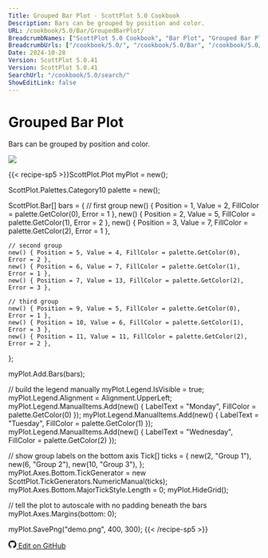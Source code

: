 ```yaml
---
Title: Grouped Bar Plot - ScottPlot 5.0 Cookbook
Description: Bars can be grouped by position and color.
URL: /cookbook/5.0/Bar/GroupedBarPlot/
BreadcrumbNames: ["ScottPlot 5.0 Cookbook", "Bar Plot", "Grouped Bar Plot"]
BreadcrumbUrls: ["/cookbook/5.0/", "/cookbook/5.0/Bar", "/cookbook/5.0/Bar/GroupedBarPlot"]
Date: 2024-10-28
Version: ScottPlot 5.0.41
Version: ScottPlot 5.0.41
SearchUrl: "/cookbook/5.0/search/"
ShowEditLink: false
---
```


# Grouped Bar Plot


Bars can be grouped by position and color.

[![](/cookbook/5.0/images/GroupedBarPlot.png?241027221943)](/cookbook/5.0/images/GroupedBarPlot.png?241027221943)

{{< recipe-sp5 >}}ScottPlot.Plot myPlot = new();

ScottPlot.Palettes.Category10 palette = new();

ScottPlot.Bar[] bars =
{
    // first group
    new() { Position = 1, Value = 2, FillColor = palette.GetColor(0), Error = 1 },
    new() { Position = 2, Value = 5, FillColor = palette.GetColor(1), Error = 2 },
    new() { Position = 3, Value = 7, FillColor = palette.GetColor(2), Error = 1 },

    // second group
    new() { Position = 5, Value = 4, FillColor = palette.GetColor(0), Error = 2 },
    new() { Position = 6, Value = 7, FillColor = palette.GetColor(1), Error = 1 },
    new() { Position = 7, Value = 13, FillColor = palette.GetColor(2), Error = 3 },

    // third group
    new() { Position = 9, Value = 5, FillColor = palette.GetColor(0), Error = 1 },
    new() { Position = 10, Value = 6, FillColor = palette.GetColor(1), Error = 3 },
    new() { Position = 11, Value = 11, FillColor = palette.GetColor(2), Error = 2 },
};

myPlot.Add.Bars(bars);

// build the legend manually
myPlot.Legend.IsVisible = true;
myPlot.Legend.Alignment = Alignment.UpperLeft;
myPlot.Legend.ManualItems.Add(new() { LabelText = "Monday", FillColor = palette.GetColor(0) });
myPlot.Legend.ManualItems.Add(new() { LabelText = "Tuesday", FillColor = palette.GetColor(1) });
myPlot.Legend.ManualItems.Add(new() { LabelText = "Wednesday", FillColor = palette.GetColor(2) });

// show group labels on the bottom axis
Tick[] ticks =
{
    new(2, "Group 1"),
    new(6, "Group 2"),
    new(10, "Group 3"),
};
myPlot.Axes.Bottom.TickGenerator = new ScottPlot.TickGenerators.NumericManual(ticks);
myPlot.Axes.Bottom.MajorTickStyle.Length = 0;
myPlot.HideGrid();

// tell the plot to autoscale with no padding beneath the bars
myPlot.Axes.Margins(bottom: 0);

myPlot.SavePng("demo.png", 400, 300);
{{< /recipe-sp5 >}}

<a href='https://github.com/ScottPlot/ScottPlot/blob/main/src/ScottPlot5/ScottPlot5%20Cookbook/Recipes/PlotTypes/Bar.cs'><svg xmlns="http://www.w3.org/2000/svg" width="16" height="16" fill="currentColor" class="mb-1 bi bi-github" viewBox="0 0 16 16">
  <path d="M8 0C3.58 0 0 3.58 0 8c0 3.54 2.29 6.53 5.47 7.59.4.07.55-.17.55-.38 0-.19-.01-.82-.01-1.49-2.01.37-2.53-.49-2.69-.94-.09-.23-.48-.94-.82-1.13-.28-.15-.68-.52-.01-.53.63-.01 1.08.58 1.23.82.72 1.21 1.87.87 2.33.66.07-.52.28-.87.51-1.07-1.78-.2-3.64-.89-3.64-3.95 0-.87.31-1.59.82-2.15-.08-.2-.36-1.02.08-2.12 0 0 .67-.21 2.2.82.64-.18 1.32-.27 2-.27s1.36.09 2 .27c1.53-1.04 2.2-.82 2.2-.82.44 1.1.16 1.92.08 2.12.51.56.82 1.27.82 2.15 0 3.07-1.87 3.75-3.65 3.95.29.25.54.73.54 1.48 0 1.07-.01 1.93-.01 2.2 0 .21.15.46.55.38A8.01 8.01 0 0 0 16 8c0-4.42-3.58-8-8-8"/>
</svg> Edit on GitHub</a>


